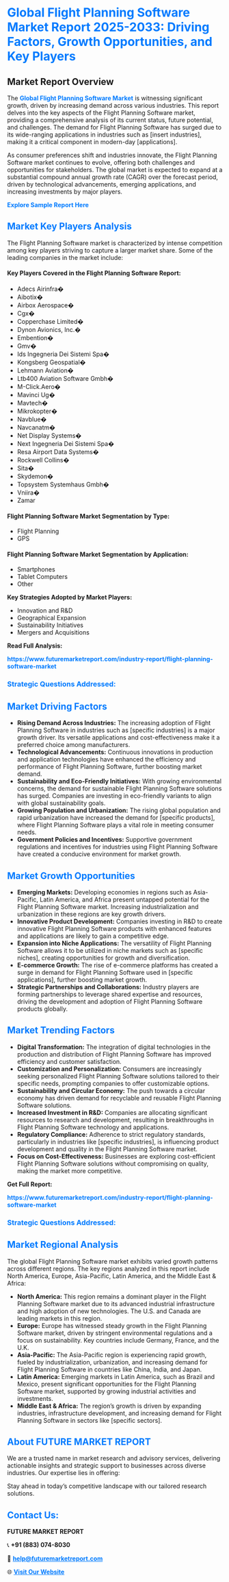 <h1 style="color: #007BFF;">Global Flight Planning Software Market Report 2025-2033: Driving Factors, Growth Opportunities, and Key Players</h1>

<section id="overview">
<h2>Market Report Overview</h2>
<p>The <a href="https://www.futuremarketreport.com/industry-report/flight-planning-software-market" style="color: #007BFF; text-decoration: none;"><strong>Global Flight Planning Software Market</strong></a> is witnessing significant growth, driven by increasing demand across various industries. This report delves into the key aspects of the Flight Planning Software market, providing a comprehensive analysis of its current status, future potential, and challenges. The demand for Flight Planning Software has surged due to its wide-ranging applications in industries such as [insert industries], making it a critical component in modern-day [applications].</p>
<p>As consumer preferences shift and industries innovate, the Flight Planning Software market continues to evolve, offering both challenges and opportunities for stakeholders. The global market is expected to expand at a substantial compound annual growth rate (CAGR) over the forecast period, driven by technological advancements, emerging applications, and increasing investments by major players.</p>
</section>

<section id="overview">
<p><a href="https://www.futuremarketreport.com/request-sample/reportId=106874" style="color: #007BFF; text-decoration: none;"><strong>Explore Sample Report Here</strong></a></p>
</section>

<section id="key-players">
<h2 style="color: #007BFF;">Market Key Players Analysis</h2>
<p>The Flight Planning Software market is characterized by intense competition among key players striving to capture a larger market share. Some of the leading companies in the market include:</p>
<h4>Key Players Covered in the Flight Planning Software Report:</h4>
<ul><li>Adecs Airinfra�</li><li>Aibotix�</li><li>Airbox Aerospace�</li><li>Cgx�</li><li>Copperchase Limited�</li><li>Dynon Avionics, Inc.�</li><li>Embention�</li><li>Gmv�</li><li>Ids Ingegneria Dei Sistemi Spa�</li><li>Kongsberg Geospatial�</li><li>Lehmann Aviation�</li><li>Ltb400 Aviation Software Gmbh�</li><li>M-Click.Aero�</li><li>Mavinci Ug�</li><li>Mavtech�</li><li>Mikrokopter�</li><li>Navblue�</li><li>Navcanatm�</li><li>Net Display Systems�</li><li>Next Ingegneria Dei Sistemi Spa�</li><li>Resa Airport Data Systems�</li><li>Rockwell Collins�</li><li>Sita�</li><li>Skydemon�</li><li>Topsystem Systemhaus Gmbh�</li><li>Vniira�</li><li>Zamar</li></ul>
<h4>Flight Planning Software Market Segmentation by Type:</h4>
<ul><li>Flight Planning</li><li>GPS</li></ul>

<h4>Flight Planning Software Market Segmentation by Application:</h4>
<ul><li>Smartphones</li><li>Tablet Computers</li><li>Other</li></ul>
<p><strong>Key Strategies Adopted by Market Players:</strong></p>
<ul>
<li>Innovation and R&D</li>
<li>Geographical Expansion</li>
<li>Sustainability Initiatives</li>
<li>Mergers and Acquisitions</li>
</ul>
</section>

<section>
<p><strong>Read Full Analysis: </strong></p><a href="https://www.futuremarketreport.com/industry-report/flight-planning-software-market" style="color: #007BFF; text-decoration: none;"><strong>https://www.futuremarketreport.com/industry-report/flight-planning-software-market</strong></a>
<h3 style="color: #007BFF;">Strategic Questions Addressed:</h3>
</section>

<section id="driving-factors">
<h2 style="color: #007BFF;">Market Driving Factors</h2>
<ul>
<li><strong>Rising Demand Across Industries:</strong> The increasing adoption of Flight Planning Software in industries such as [specific industries] is a major growth driver. Its versatile applications and cost-effectiveness make it a preferred choice among manufacturers.</li>
<li><strong>Technological Advancements:</strong> Continuous innovations in production and application technologies have enhanced the efficiency and performance of Flight Planning Software, further boosting market demand.</li>
<li><strong>Sustainability and Eco-Friendly Initiatives:</strong> With growing environmental concerns, the demand for sustainable Flight Planning Software solutions has surged. Companies are investing in eco-friendly variants to align with global sustainability goals.</li>
<li><strong>Growing Population and Urbanization:</strong> The rising global population and rapid urbanization have increased the demand for [specific products], where Flight Planning Software plays a vital role in meeting consumer needs.</li>
<li><strong>Government Policies and Incentives:</strong> Supportive government regulations and incentives for industries using Flight Planning Software have created a conducive environment for market growth.</li>
</ul>
</section>

<section id="growth-opportunities">
<h2 style="color: #007BFF;">Market Growth Opportunities</h2>
<ul>
<li><strong>Emerging Markets:</strong> Developing economies in regions such as Asia-Pacific, Latin America, and Africa present untapped potential for the Flight Planning Software market. Increasing industrialization and urbanization in these regions are key growth drivers.</li>
<li><strong>Innovative Product Development:</strong> Companies investing in R&D to create innovative Flight Planning Software products with enhanced features and applications are likely to gain a competitive edge.</li>
<li><strong>Expansion into Niche Applications:</strong> The versatility of Flight Planning Software allows it to be utilized in niche markets such as [specific niches], creating opportunities for growth and diversification.</li>
<li><strong>E-commerce Growth:</strong> The rise of e-commerce platforms has created a surge in demand for Flight Planning Software used in [specific applications], further boosting market growth.</li>
<li><strong>Strategic Partnerships and Collaborations:</strong> Industry players are forming partnerships to leverage shared expertise and resources, driving the development and adoption of Flight Planning Software products globally.</li>
</ul>
</section>

<section id="trending-factors">
<h2 style="color: #007BFF;">Market Trending Factors</h2>
<ul>
<li><strong>Digital Transformation:</strong> The integration of digital technologies in the production and distribution of Flight Planning Software has improved efficiency and customer satisfaction.</li>
<li><strong>Customization and Personalization:</strong> Consumers are increasingly seeking personalized Flight Planning Software solutions tailored to their specific needs, prompting companies to offer customizable options.</li>
<li><strong>Sustainability and Circular Economy:</strong> The push towards a circular economy has driven demand for recyclable and reusable Flight Planning Software solutions.</li>
<li><strong>Increased Investment in R&D:</strong> Companies are allocating significant resources to research and development, resulting in breakthroughs in Flight Planning Software technology and applications.</li>
<li><strong>Regulatory Compliance:</strong> Adherence to strict regulatory standards, particularly in industries like [specific industries], is influencing product development and quality in the Flight Planning Software market.</li>
<li><strong>Focus on Cost-Effectiveness:</strong> Businesses are exploring cost-efficient Flight Planning Software solutions without compromising on quality, making the market more competitive.</li>
</ul>
</section>

<section>
<p><strong>Get Full Report: </strong></p><a href="https://www.futuremarketreport.com/industry-report/flight-planning-software-market" style="color: #007BFF; text-decoration: none;"><strong>https://www.futuremarketreport.com/industry-report/flight-planning-software-market</strong></a>
<h3 style="color: #007BFF;">Strategic Questions Addressed:</h3>
</section>


<section id="regional-analysis">
<h2 style="color: #007BFF;">Market Regional Analysis</h2>
<p>The global Flight Planning Software market exhibits varied growth patterns across different regions. The key regions analyzed in this report include North America, Europe, Asia-Pacific, Latin America, and the Middle East & Africa:</p>
<ul>
<li><strong>North America:</strong> This region remains a dominant player in the Flight Planning Software market due to its advanced industrial infrastructure and high adoption of new technologies. The U.S. and Canada are leading markets in this region.</li>
<li><strong>Europe:</strong> Europe has witnessed steady growth in the Flight Planning Software market, driven by stringent environmental regulations and a focus on sustainability. Key countries include Germany, France, and the U.K.</li>
<li><strong>Asia-Pacific:</strong> The Asia-Pacific region is experiencing rapid growth, fueled by industrialization, urbanization, and increasing demand for Flight Planning Software in countries like China, India, and Japan.</li>
<li><strong>Latin America:</strong> Emerging markets in Latin America, such as Brazil and Mexico, present significant opportunities for the Flight Planning Software market, supported by growing industrial activities and investments.</li>
<li><strong>Middle East & Africa:</strong> The region’s growth is driven by expanding industries, infrastructure development, and increasing demand for Flight Planning Software in sectors like [specific sectors].</li>
</ul>
</section>

<footer>
<h2 style="color: #007BFF;">About FUTURE MARKET REPORT</h2>
<p>We are a trusted name in market research and advisory services, delivering actionable insights and strategic support to businesses across diverse industries. Our expertise lies in offering:</p>

<p>Stay ahead in today’s competitive landscape with our tailored research solutions.</p>

<h2 style="color: #007BFF;">Contact Us:</h2>
<p><strong>FUTURE MARKET REPORT</strong></p>
<p>📞 <strong>+91 (883) 074-8030</strong></p>
<p>📧 <strong><a href="mailto:help@futuremarketreport.com" style="color: #007BFF;">help@futuremarketreport.com</a></strong></p>
<p>🌐 <strong><a href="https://www.futuremarketreport.com/" style="color: #007BFF;">Visit Our Website</a></strong></p>
</footer>